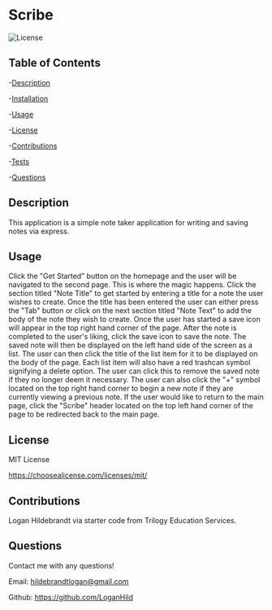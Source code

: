   # Scribe

  ![License](https://img.shields.io/badge/license-MITLicense-success?style=plastic&logo=appveyor)

  ## Table of Contents
  -[Description](#description)

  -[Installation](#installation)

  -[Usage](#usage)

  -[License](#license)

  -[Contributions](#contributions)

  -[Tests](#tests)

  -[Questions](#questions)


  ## Description
  This application is a simple note taker application for writing and saving notes via express.

  ## Usage

  Click the "Get Started" button on the homepage and the user will be navigated to the second page. This is where the magic happens. Click the section titled "Note Title" to get started by entering a title for a note the user wishes to create. Once the title has been entered the user can either press the "Tab" button or click on the next section titled
"Note Text" to add the body of the note they wish to create. Once the user has started a save icon will appear in the top right hand corner of the page. After the note is
completed to the user's liking, click the save icon to save the note. The saved note will then be displayed on the left hand side of the screen as a list. The user can then
click the title of the list item for it to be displayed on the body of the page. Each list item will also have a red trashcan symbol signifying a delete option. The user can
click this to remove the saved note if they no longer deem it necessary. The user can also click the "+" symbol located on the top right hand corner to begin a new note if they
are currently viewing a previous note. If the user would like to return to the main page, click the "Scribe" header located on the top left hand corner of the page to be
redirected back to the main page. 
  
  ## License
 
  MIT License

  <https://choosealicense.com/licenses/mit/>

  ## Contributions
  Logan Hildebrandt via starter code from Trilogy Education Services.

  ## Questions
  Contact me with any questions!

  Email: <hildebrandtlogan@gmail.com>

  Github: <https://github.com/LoganHild>
